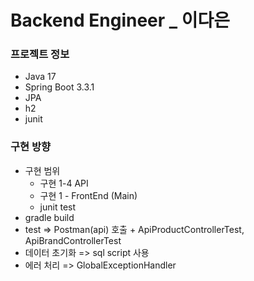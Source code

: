 # Backend Engineer _ 이다은

### 프로젝트 정보
* Java 17
* Spring Boot 3.3.1
* JPA 
* h2
* junit

### 구현 방향
* 구현 범위
  * 구현 1-4 API 
  * 구현 1 - FrontEnd (Main)
  * junit test
* gradle build
* test => Postman(api) 호출 + ApiProductControllerTest, ApiBrandControllerTest
* 데이터 초기화 => sql script 사용
* 에러 처리 => GlobalExceptionHandler